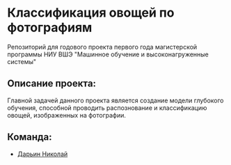 # Классификация овощей по фотографиям
Репозиторий для годового проекта первого года магистерской программы НИУ ВШЭ "Машинное обучение и высоконагруженные системы"
## Описание проекта:
Главной задачей данного проекта является создание модели глубокого обучения, способной проводить распознование и классификацию овощей, изображенных на фотографии.
## Команда:
  - [Дарьин Николай](https://github.com/NickolayD)
